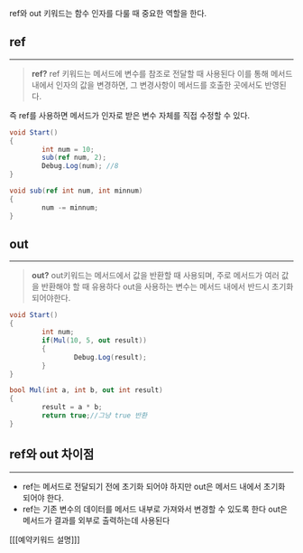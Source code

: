 ref와 out 키워드는 함수 인자를 다룰 때 중요한 역할을 한다.

## ref

---

> **ref?**
ref 키워드는 메서드에 변수를 참조로 전달할 때 사용된다
이를 통해 메서드 내에서 인자의 값을 변경하면, 그 변경사항이 메서드를 호출한 곳에서도 반영된다.
> 

즉 ref를 사용하면 메서드가 인자로 받은 변수 자체를 직접 수정할 수 있다.

```csharp
void Start()
{
		int num = 10;
		sub(ref num, 2);
		Debug.Log(num); //8
}

void sub(ref int num, int minnum)
{
		num -= minnum;
}
```

## out

---

> **out?**
out키워드는 메서드에서 값을 반환할 때 사용되며, 주로 메서드가 여러 값을 반환해야 할 때 유용하다
out을 사용하는 변수는 메서드 내에서 반드시 초기화 되어야한다.
> 

```csharp
void Start()
{
		int num;
		if(Mul(10, 5, out result))
		{
				Debug.Log(result);
		}
}

bool Mul(int a, int b, out int result)
{
		result = a * b;
		return true;//그냥 true 반환
}
```

## ref와 out 차이점

---

- ref는 메서드로 전달되기 전에 초기화 되어야 하지만 out은 메서드 내에서 초기화 되어야 한다.
- ref는 기존 변수의 데이터를 메서드 내부로 가져와서 변경할 수 있도록 한다
out은 메서드가 결과를 외부로 출력하는데 사용된다

[[[예약키워드 설명]]]